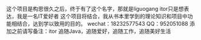 这个项目是构思很久之后，终于有了这个名字，那就是liguogang
itor只是想表达，我是一名IT爱好者
这个项目将结合，我从书本里学到的理论知识和项目中功能相结合，达到学以致用的目的。
wechat：18232577543
QQ：952051088
添加之前请写备注：itor
追随Java，追随爱好，追随工作，追随美好生活